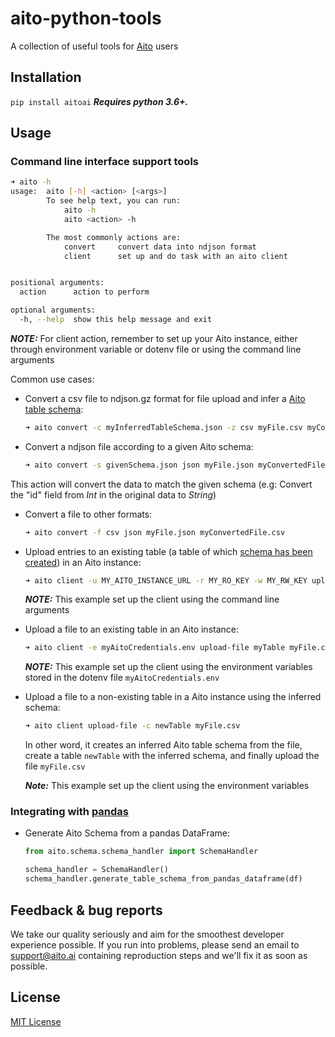 # aito-python-tools

A collection of useful tools for [Aito](https://aito.ai/) users


## Installation
`pip install aitoai` ***Requires python 3.6+.***

## Usage

### Command line interface support tools

```bash
➜ aito -h
usage:  aito [-h] <action> [<args>]
        To see help text, you can run:
            aito -h
            aito <action> -h

        The most commonly actions are:
            convert     convert data into ndjson format
            client      set up and do task with an aito client


positional arguments:
  action      action to perform

optional arguments:
  -h, --help  show this help message and exit
```

***NOTE:*** For client action, remember to set up your Aito instance, either through environment variable or dotenv file or using the command line arguments

Common use cases:

* Convert a csv file to ndjson.gz format for file upload and infer a [Aito table schema](https://aito.ai/docs/articles/defining-a-database-schema/):
    ```bash
    ➜ aito convert -c myInferredTableSchema.json -z csv myFile.csv myConvertedFile.ndjson.gz
    ```
* Convert a ndjson file according to a given Aito schema:
    ```bash
    ➜ aito convert -s givenSchema.json json myFile.json myConvertedFile.ndjson
    ```
This action will convert the data to match the given schema (e.g: Convert the "id" field from *Int* in the original data to *String*)
* Convert a file to other formats:
    ```bash
    ➜ aito convert -f csv json myFile.json myConvertedFile.csv
    ```
* Upload entries to an existing table (a table of which [schema has been created](https://aito.ai/docs/api/#put-api-v1-schema)) in an Aito instance:
    ```bash
    ➜ aito client -u MY_AITO_INSTANCE_URL -r MY_RO_KEY -w MY_RW_KEY upload-batch myTable < myTableEntries.json
    ```  
    ***NOTE:*** This example set up the client using the command line arguments
* Upload a file to an existing table in an Aito instance:
    ```bash
    ➜ aito client -e myAitoCredentials.env upload-file myTable myFile.csv
    ```
    ***NOTE:*** This example set up the client using the environment variables stored in the dotenv file `myAitoCredentials.env`
* Upload a file to a non-existing table in a Aito instance using the inferred schema:
    ```bash
    ➜ aito client upload-file -c newTable myFile.csv
    ```
    In other word, it creates an inferred Aito table schema from the file, create a table `newTable` with the inferred schema, and finally upload the file `myFile.csv`
    
    ***Note:*** This example set up the client using the environment variables

### Integrating with [pandas](https://pandas.pydata.org/)

* Generate Aito Schema from a pandas DataFrame:
  ```python
  from aito.schema.schema_handler import SchemaHandler

  schema_handler = SchemaHandler()
  schema_handler.generate_table_schema_from_pandas_dataframe(df)
  ```

## Feedback & bug reports
We take our quality seriously and aim for the smoothest developer experience possible. If you run into problems, please send an email to support@aito.ai containing reproduction steps and we'll fix it as soon as possible.

## License
[MIT License](LICENSE)